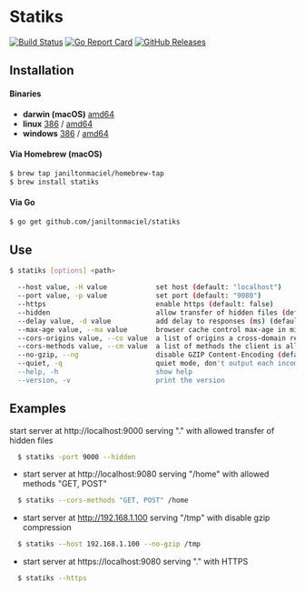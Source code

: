 # Statiks
[![Build Status](https://travis-ci.org/janiltonmaciel/statiks.svg?branch=master)](https://travis-ci.org/janiltonmaciel/statiks)
[![Go Report Card](https://goreportcard.com/badge/github.com/janiltonmaciel/statiks)](https://goreportcard.com/report/github.com/janiltonmaciel/statiks)
[![GitHub Releases](https://img.shields.io/github/release/janiltonmaciel/statiks.svg)](https://github.com/janiltonmaciel/statiks/releases)

## Installation

#### Binaries

- **darwin (macOS)** [amd64](https://github.com/janiltonmaciel/statiks/releases/download/0.4/statiks_0.4_macOS_amd64.tar.gz)
- **linux** [386](https://github.com/janiltonmaciel/statiks/releases/download/0.4/statiks_0.4_linux_386.tar.gz) / [amd64](https://github.com/janiltonmaciel/statiks/releases/download/0.4/statiks_0.4_linux_amd64.tar.gz)
- **windows** [386](https://github.com/janiltonmaciel/statiks/releases/download/0.4/statiks_0.4_windows_386.zip) / [amd64](https://github.com/janiltonmaciel/statiks/releases/download/0.4/statiks_0.4_windows_amd64.zip)

#### Via Homebrew (macOS)
```bash
$ brew tap janiltonmaciel/homebrew-tap
$ brew install statiks
```

#### Via Go

```bash
$ go get github.com/janiltonmaciel/statiks
```

## Use
```bash
$ statiks [options] <path>

  --host value, -H value            set host (default: "localhost")
  --port value, -p value            set port (default: "9080")
  --https                           enable https (default: false)
  --hidden                          allow transfer of hidden files (default: false)
  --delay value, -d value           add delay to responses (ms) (default: 0)
  --max-age value, --ma value       browser cache control max-age in milliseconds (default: 0)
  --cors-origins value, --co value  a list of origins a cross-domain request can be executed from (default: "*")
  --cors-methods value, --cm value  a list of methods the client is allowed to use with cross-domain requests (default: "HEAD, GET, POST, PUT, PATCH, OPTIONS")
  --no-gzip, --ng                   disable GZIP Content-Encoding (default: false)
  --quiet, -q                       quiet mode, don't output each incoming request (default: false)
  --help, -h                        show help
  --version, -v                     print the version
```

## Examples
  start server at http://localhost:9000 serving "." with allowed transfer of hidden files
  ```bash
    $ statiks -port 9000 --hidden
  ```

  - start server at http://localhost:9080 serving "/home" with allowed methods "GET, POST"
  ```bash
    $ statiks --cors-methods "GET, POST" /home
  ```

  - start server at http://192.168.1.100 serving "/tmp" with disable gzip compression
  ```bash
    $ statiks --host 192.168.1.100 --no-gzip /tmp
  ```

  - start server at https://localhost:9080 serving "." with HTTPS
  ```bash
    $ statiks --https
  ```